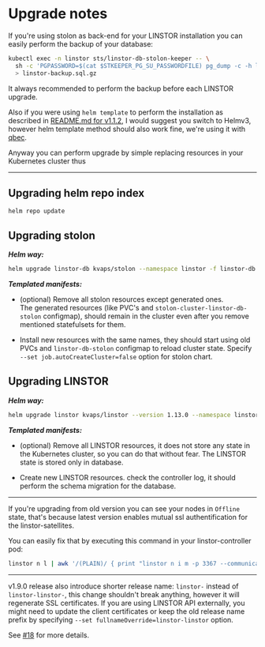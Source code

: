 # Upgrade notes


If you're using stolon as back-end for your LINSTOR installation you can easily perform the backup of your database:
   
```bash
kubectl exec -n linstor sts/linstor-db-stolon-keeper -- \
  sh -c 'PGPASSWORD=$(cat $STKEEPER_PG_SU_PASSWORDFILE) pg_dump -c -h linstor-db-stolon-proxy -U stolon linstor | gzip' \
  > linstor-backup.sql.gz
```

It always recommended to perform the backup before each LINSTOR upgrade.



Also if you were using `helm template` to perform the installation as described in [README.md for v1.1.2](https://github.com/kvaps/kube-linstor/tree/v1.1.2), I would suggest you switch to Helmv3, however helm template method should also work fine, we're using it with [qbec](https://qbec.io/).
   
Anyway you can perform upgrade by simple replacing resources in your Kubernetes cluster thus
   
---

## Upgrading helm repo index

  ```
  helm repo update
  ```

## Upgrading stolon


***Helm way:***

  ```bash
  helm upgrade linstor-db kvaps/stolon --namespace linstor -f linstor-db.yaml
  ```

***Templated manifests:***

  - (optional) Remove all stolon resources except generated ones.  
    The generated resources (like PVC's and `stolon-cluster-linstor-db-stolon` configmap), should remain in the cluster even after you remove mentioned statefulsets for them.

  - Install new resources with the same names, they should start using old PVCs and `linstor-db-stolon` configmap to reload cluster state. Specify `--set job.autoCreateCluster=false` option for stolon chart.

## Upgrading LINSTOR


***Helm way:***

  ```bash
  helm upgrade linstor kvaps/linstor --version 1.13.0 --namespace linstor -f linstor.yaml
  ```

***Templated manifests:***

 - (optional) Remove all LINSTOR resources, it does not store any state in the Kubernetes cluster, so you can do that without fear. The LINSTOR state is stored only in database.

 - Create new LINSTOR resources. check the controller log, it should perform the schema migration for the database.

---

If you're upgrading from old version you can see your nodes in `Offline` state, that's because latest version enables mutual ssl authentification for the linstor-satellites.

You can easily fix that by executing this command in your linstor-controller pod:
```bash
linstor n l | awk '/(PLAIN)/ { print "linstor n i m -p 3367 --communication-type SSL " $2 " default" }' | sh -ex
```
---

v1.9.0 release also introduce shorter release name: `linstor-` instead of `linstor-linstor-`, this change shouldn't break anything, however it will regenerate SSL certificates.
If you are using LINSTOR API externally, you might need to update the client certificates or keep the old release name prefix by specifying `--set fullnameOverride=linstor-linstor` option.

See [#18](https://github.com/kvaps/kube-linstor/issues/18) for more details.
